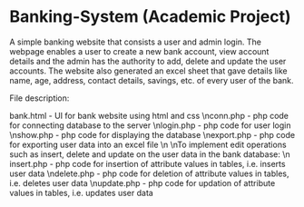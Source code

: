 # Banking-System (Academic Project)
A simple banking website that consists a user and admin login.  The webpage enables a user to create a new bank account, view account details and the admin has the authority to add, delete and update the user accounts. The website also generated an excel sheet that gave details like name, age, address, contact details, savings, etc. of every user of the bank.

File description:

bank.html - UI for bank website using html and css
\nconn.php - php code for connecting database to the server
\nlogin.php - php code for user login
\nshow.php - php code for displaying the database
\nexport.php - php code for exporting user data into an excel file
\n
\nTo implement edit operations such as insert, delete and update on the user data in the bank database:
\n
insert.php - php code for insertion of attribute values in tables, i.e. inserts user data
\ndelete.php - php code for deletion of attribute values in tables, i.e. deletes user data
\nupdate.php - php code for updation of attribute values in tables, i.e. updates user data

